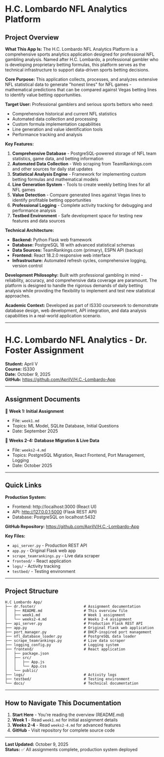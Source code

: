 # H.C. Lombardo NFL Analytics Platform

## Project Overview

**What This App Is:**
The H.C. Lombardo NFL Analytics Platform is a comprehensive sports analytics application designed for professional NFL gambling analysis. Named after H.C. Lombardo, a professional gambler who is developing proprietary betting formulas, this platform serves as the technical infrastructure to support data-driven sports betting decisions.

**Core Purpose:**
This application collects, processes, and analyzes extensive NFL statistical data to generate "honest lines" for NFL games - mathematical predictions that can be compared against Vegas betting lines to identify value betting opportunities.

**Target User:**
Professional gamblers and serious sports bettors who need:
- Comprehensive historical and current NFL statistics
- Automated data collection and processing
- Custom formula implementation capabilities
- Line generation and value identification tools
- Performance tracking and analysis

**Key Features:**
1. **Comprehensive Database** - PostgreSQL-powered storage of NFL team statistics, game data, and betting information
2. **Automated Data Collection** - Web scraping from TeamRankings.com and other sources for daily stat updates
3. **Statistical Analysis Engine** - Framework for implementing custom betting formulas and mathematical models
4. **Line Generation System** - Tools to create weekly betting lines for all NFL games
5. **Value Detection** - Compare generated lines against Vegas lines to identify profitable betting opportunities
6. **Professional Logging** - Complete activity tracking for debugging and performance analysis
7. **Testbed Environment** - Safe development space for testing new features and data sources

**Technical Architecture:**
- **Backend:** Python Flask web framework
- **Database:** PostgreSQL 18 with advanced statistical schemas
- **Data Sources:** TeamRankings.com (primary), ESPN API (backup)
- **Frontend:** React 18.2.0 responsive web interface
- **Infrastructure:** Automated refresh cycles, comprehensive logging, version control

**Development Philosophy:**
Built with professional gambling in mind - reliability, accuracy, and comprehensive data coverage are paramount. The platform is designed to handle the rigorous demands of daily betting analysis while providing the flexibility to implement and test new statistical approaches.

**Academic Context:**
Developed as part of IS330 coursework to demonstrate database design, web development, API integration, and data analysis capabilities in a real-world application scenario.

---

# H.C. Lombardo NFL Analytics - Dr. Foster Assignment

**Student:** April V  
**Course:** IS330  
**Date:** October 9, 2025  
**GitHub:** https://github.com/AprilV/H.C.-Lombardo-App

---

## Assignment Documents

📁 **Week 1: Initial Assignment**
- File: `week1.md`
- Topics: ML Model, SQLite Database, Initial Questions
- Date: September 2025

📁 **Weeks 2-4: Database Migration & Live Data**
- File: `weeks2-4.md`
- Topics: PostgreSQL Migration, React Frontend, Port Management, Logging
- Date: October 2025

---

## Quick Links

**Production System:**
- Frontend: http://localhost:3000 (React UI)
- API: http://127.0.0.1:5000 (Flask REST API)
- Database: PostgreSQL on localhost:5432

**GitHub Repository:**
https://github.com/AprilV/H.C.-Lombardo-App

**Key Files:**
- `api_server.py` - Production REST API
- `app.py` - Original Flask web app
- `scrape_teamrankings.py` - Live data scraper
- `frontend/` - React application
- `logs/` - Activity tracking
- `testbed/` - Testing environment

---

## Project Structure

```
H.C Lombardo App/
├── dr.foster/                      # Assignment documentation
│   ├── README.md                   # This overview file
│   ├── week1.md                    # Week 1 assignment
│   └── weeks2-4.md                 # Weeks 2-4 assignment
├── api_server.py                   # Production Flask REST API
├── app.py                          # Original Flask web application
├── port_manager.py                 # DHCP-inspired port management
├── nfl_database_loader.py          # PostgreSQL data loader
├── scrape_teamrankings.py          # Live data scraper
├── logging_config.py               # Logging system
├── frontend/                       # React application
│   ├── package.json
│   ├── src/
│   │   ├── App.js
│   │   └── App.css
│   └── public/
├── logs/                           # Activity logs
├── testbed/                        # Testing environment
└── docs/                           # Technical documentation
```

---

## How to Navigate This Documentation

1. **Start Here** - You're reading the overview (README.md)
2. **Week 1** - Read `week1.md` for initial assignment details
3. **Weeks 2-4** - Read `weeks2-4.md` for advanced features
4. **GitHub** - Visit repository for complete source code

---

**Last Updated:** October 9, 2025  
**Status:** ✅ All assignments complete, production system deployed
